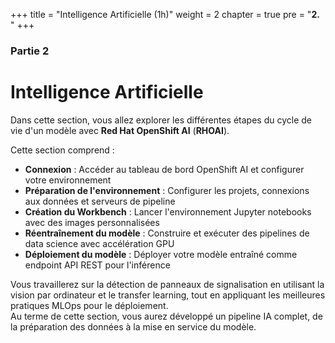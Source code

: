 +++
title = "Intelligence Artificielle (1h)"
weight = 2
chapter = true
pre = "<b>2. </b>"
+++

### Partie 2

# Intelligence Artificielle

Dans cette section, vous allez explorer les différentes étapes du cycle de vie d'un modèle avec **Red Hat OpenShift AI** (**RHOAI**).

Cette section comprend :
- **Connexion** : Accéder au tableau de bord OpenShift AI et configurer votre environnement
- **Préparation de l'environnement** : Configurer les projets, connexions aux données et serveurs de pipeline
- **Création du Workbench** : Lancer l'environnement Jupyter notebooks avec des images personnalisées
- **Réentraînement du modèle** : Construire et exécuter des pipelines de data science avec accélération GPU
- **Déploiement du modèle** : Déployer votre modèle entraîné comme endpoint API REST pour l'inférence

Vous travaillerez sur la détection de panneaux de signalisation en utilisant la vision par ordinateur et le transfer learning, tout en appliquant les meilleures pratiques MLOps pour le déploiement.  
Au terme de cette section, vous aurez développé un pipeline IA complet, de la préparation des données à la mise en service du modèle.
